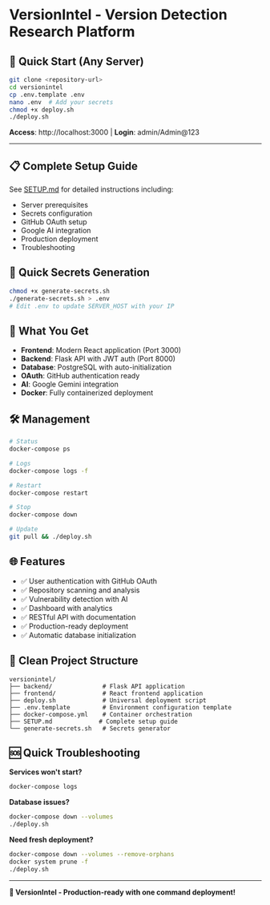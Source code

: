 # VersionIntel - Version Detection Research Platform

## 🚀 **Quick Start (Any Server)**

```bash
git clone <repository-url>
cd versionintel
cp .env.template .env
nano .env  # Add your secrets
chmod +x deploy.sh
./deploy.sh
```

**Access**: http://localhost:3000 | **Login**: admin/Admin@123

---

## 📋 **Complete Setup Guide**

See [SETUP.md](SETUP.md) for detailed instructions including:
- Server prerequisites
- Secrets configuration
- GitHub OAuth setup
- Google AI integration
- Production deployment
- Troubleshooting

## 🔐 **Quick Secrets Generation**

```bash
chmod +x generate-secrets.sh
./generate-secrets.sh > .env
# Edit .env to update SERVER_HOST with your IP
```

## 🎯 **What You Get**

- **Frontend**: Modern React application (Port 3000)
- **Backend**: Flask API with JWT auth (Port 8000)
- **Database**: PostgreSQL with auto-initialization
- **OAuth**: GitHub authentication ready
- **AI**: Google Gemini integration
- **Docker**: Fully containerized deployment

## 🛠️ **Management**

```bash
# Status
docker-compose ps

# Logs
docker-compose logs -f

# Restart
docker-compose restart

# Stop
docker-compose down

# Update
git pull && ./deploy.sh
```

## 🌐 **Features**

- ✅ User authentication with GitHub OAuth
- ✅ Repository scanning and analysis
- ✅ Vulnerability detection with AI
- ✅ Dashboard with analytics
- ✅ RESTful API with documentation
- ✅ Production-ready deployment
- ✅ Automatic database initialization

## 📁 **Clean Project Structure**

```
versionintel/
├── backend/              # Flask API application
├── frontend/             # React frontend application
├── deploy.sh             # Universal deployment script
├── .env.template         # Environment configuration template
├── docker-compose.yml    # Container orchestration
├── SETUP.md             # Complete setup guide
└── generate-secrets.sh   # Secrets generator
```

## 🆘 **Quick Troubleshooting**

**Services won't start?**
```bash
docker-compose logs
```

**Database issues?**
```bash
docker-compose down --volumes
./deploy.sh
```

**Need fresh deployment?**
```bash
docker-compose down --volumes --remove-orphans
docker system prune -f
./deploy.sh
```

---

**🎉 VersionIntel - Production-ready with one command deployment!**